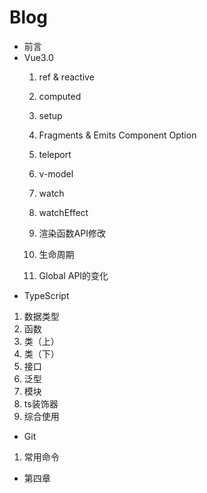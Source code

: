 # Blog

* 前言
* Vue3.0
  1. ref & reactive

  2. computed

  3. setup

  4. Fragments & Emits Component Option

  5. teleport

  6. v-model

  7. watch

  8. watchEffect

  9. 渲染函数API修改

  10. 生命周期

  11. Global API的变化
* TypeScript

1. 数据类型
2. 函数
3. 类（上）
4. 类（下）
5. 接口
6. 泛型
7. 模块
8. ts装饰器
9. 综合使用

* Git

1. 常用命令

* 第四章



